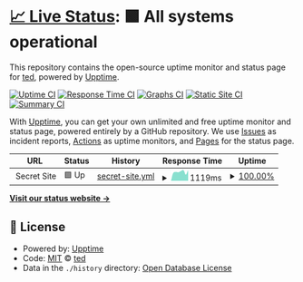 # [📈 Live Status](https://status.tprpc.com): <!--live status--> **🟩 All systems operational**

This repository contains the open-source uptime monitor and status page for [ted](https://status.tprpc.com), powered by [Upptime](https://github.com/upptime/upptime).

[![Uptime CI](https://github.com/tprpc/status/workflows/Uptime%20CI/badge.svg)](https://github.com/tprpc/status/actions?query=workflow%3A%22Uptime+CI%22)
[![Response Time CI](https://github.com/tprpc/status/workflows/Response%20Time%20CI/badge.svg)](https://github.com/tprpc/status/actions?query=workflow%3A%22Response+Time+CI%22)
[![Graphs CI](https://github.com/tprpc/status/workflows/Graphs%20CI/badge.svg)](https://github.com/tprpc/status/actions?query=workflow%3A%22Graphs+CI%22)
[![Static Site CI](https://github.com/tprpc/status/workflows/Static%20Site%20CI/badge.svg)](https://github.com/tprpc/status/actions?query=workflow%3A%22Static+Site+CI%22)
[![Summary CI](https://github.com/tprpc/status/workflows/Summary%20CI/badge.svg)](https://github.com/tprpc/status/actions?query=workflow%3A%22Summary+CI%22)

With [Upptime](https://upptime.js.org), you can get your own unlimited and free uptime monitor and status page, powered entirely by a GitHub repository. We use [Issues](https://github.com/tprpc/status/issues) as incident reports, [Actions](https://github.com/tprpc/status/actions) as uptime monitors, and [Pages](https://status.tprpc.com) for the status page.

<!--start: status pages-->
<!-- This summary is generated by Upptime (https://github.com/upptime/upptime) -->
<!-- Do not edit this manually, your changes will be overwritten -->
<!-- prettier-ignore -->
| URL | Status | History | Response Time | Uptime |
| --- | ------ | ------- | ------------- | ------ |
| <img alt="" src="https://icons.duckduckgo.com/ip3/null.ico" height="13"> Secret Site | 🟩 Up | [secret-site.yml](https://github.com/tprpc/status/commits/HEAD/history/secret-site.yml) | <details><summary><img alt="Response time graph" src="./graphs/secret-site/response-time-week.png" height="20"> 1119ms</summary><br><a href="https://status.tprpc.com/history/secret-site"><img alt="Response time 1083" src="https://img.shields.io/endpoint?url=https%3A%2F%2Fraw.githubusercontent.com%2Ftprpc%2Fstatus%2FHEAD%2Fapi%2Fsecret-site%2Fresponse-time.json"></a><br><a href="https://status.tprpc.com/history/secret-site"><img alt="24-hour response time 1215" src="https://img.shields.io/endpoint?url=https%3A%2F%2Fraw.githubusercontent.com%2Ftprpc%2Fstatus%2FHEAD%2Fapi%2Fsecret-site%2Fresponse-time-day.json"></a><br><a href="https://status.tprpc.com/history/secret-site"><img alt="7-day response time 1119" src="https://img.shields.io/endpoint?url=https%3A%2F%2Fraw.githubusercontent.com%2Ftprpc%2Fstatus%2FHEAD%2Fapi%2Fsecret-site%2Fresponse-time-week.json"></a><br><a href="https://status.tprpc.com/history/secret-site"><img alt="30-day response time 1068" src="https://img.shields.io/endpoint?url=https%3A%2F%2Fraw.githubusercontent.com%2Ftprpc%2Fstatus%2FHEAD%2Fapi%2Fsecret-site%2Fresponse-time-month.json"></a><br><a href="https://status.tprpc.com/history/secret-site"><img alt="1-year response time 1072" src="https://img.shields.io/endpoint?url=https%3A%2F%2Fraw.githubusercontent.com%2Ftprpc%2Fstatus%2FHEAD%2Fapi%2Fsecret-site%2Fresponse-time-year.json"></a></details> | <details><summary><a href="https://status.tprpc.com/history/secret-site">100.00%</a></summary><a href="https://status.tprpc.com/history/secret-site"><img alt="All-time uptime 99.76%" src="https://img.shields.io/endpoint?url=https%3A%2F%2Fraw.githubusercontent.com%2Ftprpc%2Fstatus%2FHEAD%2Fapi%2Fsecret-site%2Fuptime.json"></a><br><a href="https://status.tprpc.com/history/secret-site"><img alt="24-hour uptime 100.00%" src="https://img.shields.io/endpoint?url=https%3A%2F%2Fraw.githubusercontent.com%2Ftprpc%2Fstatus%2FHEAD%2Fapi%2Fsecret-site%2Fuptime-day.json"></a><br><a href="https://status.tprpc.com/history/secret-site"><img alt="7-day uptime 100.00%" src="https://img.shields.io/endpoint?url=https%3A%2F%2Fraw.githubusercontent.com%2Ftprpc%2Fstatus%2FHEAD%2Fapi%2Fsecret-site%2Fuptime-week.json"></a><br><a href="https://status.tprpc.com/history/secret-site"><img alt="30-day uptime 100.00%" src="https://img.shields.io/endpoint?url=https%3A%2F%2Fraw.githubusercontent.com%2Ftprpc%2Fstatus%2FHEAD%2Fapi%2Fsecret-site%2Fuptime-month.json"></a><br><a href="https://status.tprpc.com/history/secret-site"><img alt="1-year uptime 99.36%" src="https://img.shields.io/endpoint?url=https%3A%2F%2Fraw.githubusercontent.com%2Ftprpc%2Fstatus%2FHEAD%2Fapi%2Fsecret-site%2Fuptime-year.json"></a></details>

<!--end: status pages-->

[**Visit our status website →**](https://status.tprpc.com)

## 📄 License

- Powered by: [Upptime](https://github.com/upptime/upptime)
- Code: [MIT](./LICENSE) © [ted](https://status.tprpc.com)
- Data in the `./history` directory: [Open Database License](https://opendatacommons.org/licenses/odbl/1-0/)
